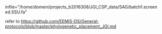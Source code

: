 infile="/home/domeni/projects_b2016308/JGI_CSP_data/SAG/batch1.screened.SSU.fa"

refer to https://github.com/EEMiS-DS/General-protocols/blob/master/phylogenetic_placement_JGI.md
